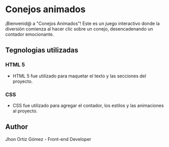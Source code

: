 # Conejos animados

¡Bienvenid@ a "Conejos Animados"! Este es un juego interactivo donde la diversión comienza al hacer clic sobre un conejo, desencadenando un contador emocionante.

## Tegnologias utilizadas

### HTML 5

- HTML 5 fue utilizado para maquetar el texto y las secciones del proyecto.

### CSS

- CSS fue utilizado para agregar el contador, los estilos y las animaciones al proyecto.

## Author

Jhon Ortiz Gómez - Front-end Developer
